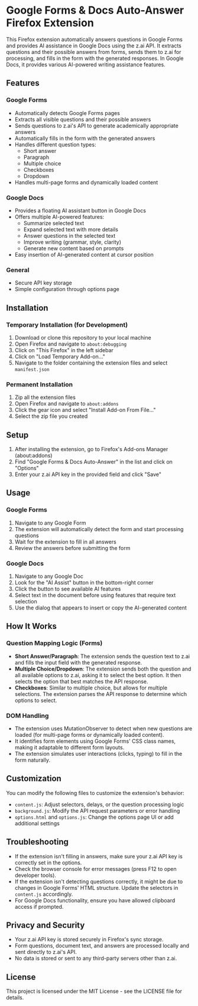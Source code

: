 # Google Forms & Docs Auto-Answer Firefox Extension

This Firefox extension automatically answers questions in Google Forms and provides AI assistance in Google Docs using the z.ai API. It extracts questions and their possible answers from forms, sends them to z.ai for processing, and fills in the form with the generated responses. In Google Docs, it provides various AI-powered writing assistance features.

## Features

### Google Forms
- Automatically detects Google Forms pages
- Extracts all visible questions and their possible answers
- Sends questions to z.ai's API to generate academically appropriate answers
- Automatically fills in the form with the generated answers
- Handles different question types:
  - Short answer
  - Paragraph
  - Multiple choice
  - Checkboxes
  - Dropdown
- Handles multi-page forms and dynamically loaded content

### Google Docs
- Provides a floating AI assistant button in Google Docs
- Offers multiple AI-powered features:
  - Summarize selected text
  - Expand selected text with more details
  - Answer questions in the selected text
  - Improve writing (grammar, style, clarity)
  - Generate new content based on prompts
- Easy insertion of AI-generated content at cursor position

### General
- Secure API key storage
- Simple configuration through options page

## Installation

### Temporary Installation (for Development)

1. Download or clone this repository to your local machine
2. Open Firefox and navigate to `about:debugging`
3. Click on "This Firefox" in the left sidebar
4. Click on "Load Temporary Add-on..."
5. Navigate to the folder containing the extension files and select `manifest.json`

### Permanent Installation

1. Zip all the extension files
2. Open Firefox and navigate to `about:addons`
3. Click the gear icon and select "Install Add-on From File..."
4. Select the zip file you created

## Setup

1. After installing the extension, go to Firefox's Add-ons Manager (about:addons)
2. Find "Google Forms & Docs Auto-Answer" in the list and click on "Options"
3. Enter your z.ai API key in the provided field and click "Save"

## Usage

### Google Forms

1. Navigate to any Google Form
2. The extension will automatically detect the form and start processing questions
3. Wait for the extension to fill in all answers
4. Review the answers before submitting the form

### Google Docs

1. Navigate to any Google Doc
2. Look for the "AI Assist" button in the bottom-right corner
3. Click the button to see available AI features
4. Select text in the document before using features that require text selection
5. Use the dialog that appears to insert or copy the AI-generated content

## How It Works

### Question Mapping Logic (Forms)

- **Short Answer/Paragraph**: The extension sends the question text to z.ai and fills the input field with the generated response.
- **Multiple Choice/Dropdown**: The extension sends both the question and all available options to z.ai, asking it to select the best option. It then selects the option that best matches the API response.
- **Checkboxes**: Similar to multiple choice, but allows for multiple selections. The extension parses the API response to determine which options to select.

### DOM Handling

- The extension uses MutationObserver to detect when new questions are loaded (for multi-page forms or dynamically loaded content).
- It identifies form elements using Google Forms' CSS class names, making it adaptable to different form layouts.
- The extension simulates user interactions (clicks, typing) to fill in the form naturally.

## Customization

You can modify the following files to customize the extension's behavior:

- `content.js`: Adjust selectors, delays, or the question processing logic
- `background.js`: Modify the API request parameters or error handling
- `options.html` and `options.js`: Change the options page UI or add additional settings

## Troubleshooting

- If the extension isn't filling in answers, make sure your z.ai API key is correctly set in the options.
- Check the browser console for error messages (press F12 to open developer tools).
- If the extension isn't detecting questions correctly, it might be due to changes in Google Forms' HTML structure. Update the selectors in `content.js` accordingly.
- For Google Docs functionality, ensure you have allowed clipboard access if prompted.

## Privacy and Security

- Your z.ai API key is stored securely in Firefox's sync storage.
- Form questions, document text, and answers are processed locally and sent directly to z.ai's API.
- No data is stored or sent to any third-party servers other than z.ai.

## License

This project is licensed under the MIT License - see the LICENSE file for details.